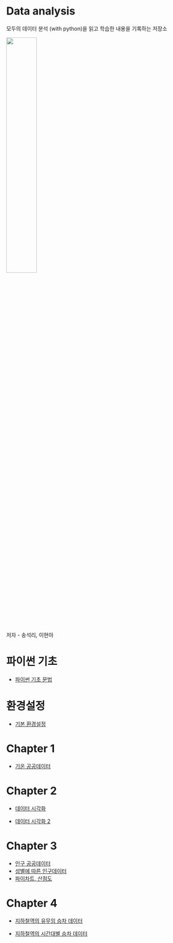 # Data analysis
모두의 데이터 분석 (with python)을 읽고 학습한 내용을 기록하는 저장소

<img src="http://image.yes24.com/goods/72227684/800x0" width = 40% height = 40%>

저자 - 송석리, 이현아

# 파이썬 기초

- [파이썬 기초 문법](https://github.com/hs-krispy/Data-analysis/blob/master/python.md)

# 환경설정

- [기본 환경설정](https://github.com/hs-krispy/Data-analysis/blob/master/setting.md)

# Chapter 1

- [기온 공공데이터](https://github.com/hs-krispy/Data-analysis/blob/master/chap1.md)

# Chapter 2

- [데이터 시각화](https://github.com/hs-krispy/Data-analysis/blob/master/chap2.md)

- [데이터 시각화 2](https://github.com/hs-krispy/Data-analysis/blob/master/chap2(2).md)

# Chapter 3

- [인구 공공데이터](https://github.com/hs-krispy/Data-analysis/blob/master/chap3.md)
- [성별에 따른 인구데이터](https://github.com/hs-krispy/Data-analysis/blob/master/chap3(2).md)
- [파이차트, 산점도](https://github.com/hs-krispy/Data-analysis/blob/master/chap3(3).md)

# Chapter 4

- [지하철역의 유무임 승차 데이터](https://github.com/hs-krispy/Data-analysis/blob/master/chap4.md)

- [지하철역의 시간대별 승차 데이터](https://github.com/hs-krispy/Data-analysis/blob/master/chap4(2).md)